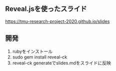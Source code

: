## Reveal.jsを使ったスライド
https://tmu-research-project-2020.github.io/slides


## 開発
1. rubyをインストール
2. sudo gem install reveal-ck
3. reveal-ck generateでslides.mdをスライドに反映
